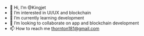 - 👋 Hi, I’m @Kingjet
- 👀 I’m interested in UI/UX and blockchain 
- 🌱 I’m currently learning development 
- 💞️ I’m looking to collaborate on app and blockchain development 
- 📫 How to reach me thornton181@gmail.com

<!---
Kingjet/Kingjet is a ✨ special ✨ repository because its `README.md` (this file) appears on your GitHub profile.
You can click the Preview link to take a look at your changes.
--->

